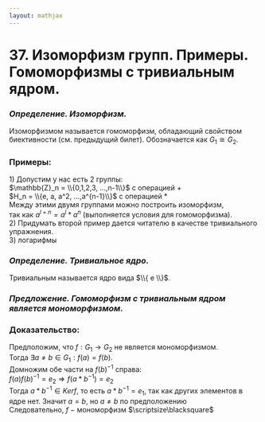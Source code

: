 ```yaml
---  
layout: mathjax  
---  
```

  
# 37. Изоморфизм групп. Примеры. Гомоморфизмы с тривиальным ядром.  
  
### *Определение. Изоморфизм.*  
Изоморфизмом называется гомоморфизм, обладающий свойством биективности (см. предыдущий билет). Обозначается как $G_1 \cong G_2$.  
  
### Примеры:  
$1)$ Допустим у нас есть 2 группы:  
$\mathbb{Z}_n = \\{0,1,2,3, ...,n-1\\}$ c операцией +  
$H_n = \\{e, a, a^2, ...,a^{n-1}\\}$ с операцией *  
Между этими двумя группами можно построить изоморфизм,  
так как $a^{l+n} = a^l * a^n$ (выполняется условия для гомоморфизма).  
$2)$ Придумать второй пример дается читателю в качестве тривиального упражнения.  
3) логарифмы  
  
### *Определение. Тривиальное ядро.*  
Тривиальным называется ядро вида $\\{ e \\}$.  
  
### *Предложение. Гомоморфизм с тривиальным ядром является мономорфизмом.*  
  
### Доказательство:  
Предположим, что $f:G_1\to G_2$ не является мономорфизмом.  
Тогда $\exists a\ne b\in G_1:f(a)=f(b)$.  
Домножим обе части на $f(b)^{-1}$ справа:  
$f(a) f(b)^{-1}=e_2\Rightarrow f(a * b^{-1})=e_2$  
Тогда $a * b^{-1}\in Ker f$, то есть $a * b^{-1}=e_1$, так как других элементов в ядре нет. Значит $a=b$, но $a\ne b$ по предположению  
Следовательно, $f~-~$мономорфизм  $\scriptsize\blacksquare$  